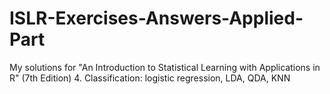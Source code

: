 # ISLR-Exercises-Answers-Applied-Part
My solutions for "An Introduction to Statistical Learning with Applications in R" (7th Edition)
4. Classification: logistic regression, LDA, QDA, KNN
